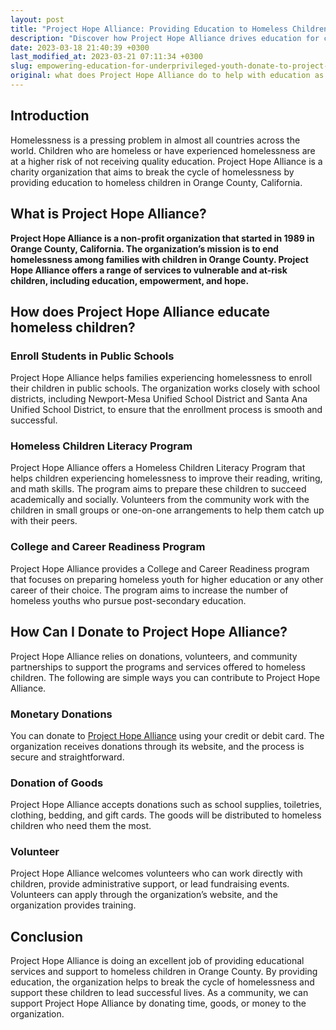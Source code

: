 ```yaml
---
layout: post
title: "Project Hope Alliance: Providing Education to Homeless Children"
description: "Discover how Project Hope Alliance drives education for children experiencing homelessness, learn how you can donate today to make an impact."
date: 2023-03-18 21:40:39 +0300
last_modified_at: 2023-03-21 07:11:34 +0300
slug: empowering-education-for-underprivileged-youth-donate-to-project-hope-alliance
original: what does Project Hope Alliance do to help with education as a charity, how do they do it, how can i donate?
---
```

## Introduction

Homelessness is a pressing problem in almost all countries across the world. Children who are homeless or have experienced homelessness are at a higher risk of not receiving quality education. Project Hope Alliance is a charity organization that aims to break the cycle of homelessness by providing education to homeless children in Orange County, California.

## What is Project Hope Alliance?

**Project Hope Alliance is a non-profit organization that started in 1989 in Orange County, California. The organization’s mission is to end homelessness among families with children in Orange County. Project Hope Alliance offers a range of services to vulnerable and at-risk children, including education, empowerment, and hope.**

## How does Project Hope Alliance educate homeless children?

### Enroll Students in Public Schools

Project Hope Alliance helps families experiencing homelessness to enroll their children in public schools. The organization works closely with school districts, including Newport-Mesa Unified School District and Santa Ana Unified School District, to ensure that the enrollment process is smooth and successful.

### Homeless Children Literacy Program

Project Hope Alliance offers a Homeless Children Literacy Program that helps children experiencing homelessness to improve their reading, writing, and math skills. The program aims to prepare these children to succeed academically and socially. Volunteers from the community work with the children in small groups or one-on-one arrangements to help them catch up with their peers.

### College and Career Readiness Program

Project Hope Alliance provides a College and Career Readiness program that focuses on preparing homeless youth for higher education or any other career of their choice. The program aims to increase the number of homeless youths who pursue post-secondary education.

## How Can I Donate to Project Hope Alliance?

Project Hope Alliance relies on donations, volunteers, and community partnerships to support the programs and services offered to homeless children. The following are simple ways you can contribute to Project Hope Alliance.

### Monetary Donations

You can donate to [Project Hope Alliance](https://projecthopealliance.org/) using your credit or debit card. The organization receives donations through its website, and the process is secure and straightforward.

### Donation of Goods

Project Hope Alliance accepts donations such as school supplies, toiletries, clothing, bedding, and gift cards. The goods will be distributed to homeless children who need them the most.

### Volunteer

Project Hope Alliance welcomes volunteers who can work directly with children, provide administrative support, or lead fundraising events. Volunteers can apply through the organization’s website, and the organization provides training.

## Conclusion

Project Hope Alliance is doing an excellent job of providing educational services and support to homeless children in Orange County. By providing education, the organization helps to break the cycle of homelessness and support these children to lead successful lives. As a community, we can support Project Hope Alliance by donating time, goods, or money to the organization.